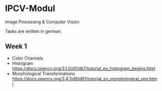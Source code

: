# IPCV-Modul
Image Processing &amp; Computer Vision

Tasks are written in german.

## Week 1
- Color Channels
- Histogram https://docs.opencv.org/3.1.0/d1/db7/tutorial_py_histogram_begins.html
- Morphological Transformations https://docs.opencv.org/3.4.1/d9/d61/tutorial_py_morphological_ops.html
